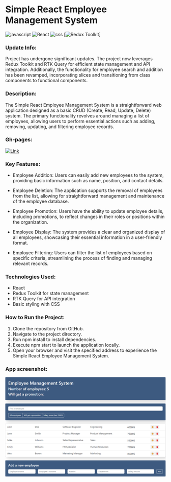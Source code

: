 # Simple React Employee Management System

![javascript](https://img.shields.io/badge/JavaScript-F7DF1E.svg?style=flat&logo=javascript&logoColor=black)
![React](https://img.shields.io/badge/React-61DAFB.svg?style=flat&logo=react&logoColor=white)
![css](https://img.shields.io/badge/CSS3-1572B6.svg?style=flat&logo=css3&logoColor=white)
[![Redux Toolkit](https://img.shields.io/badge/Redux_Toolkit-764ABC.svg?style=flat&logo=redux&logoColor=white)]

### Update Info:

Project has undergone significant updates. The project now leverages Redux Toolkit and RTK Query for efficient state management and API integration. Additionally, the functionality for employee search and addition has been revamped, incorporating slices and transitioning from class components to functional components.

### Description:

The Simple React Employee Management System is a straightforward web application designed as a basic CRUD (Create, Read, Update, Delete) system. The primary functionality revolves around managing a list of employees, allowing users to perform essential actions such as adding, removing, updating, and filtering employee records.

### Gh-pages:

[![Link](https://img.shields.io/badge/Link-%20Employee_app-blue?style=flat&logo=link&logoColor=white)](https://atorami.github.io/employee_app/)

### Key Features:

- Employee Addition: Users can easily add new employees to the system, providing basic information such as name, position, and contact details.

- Employee Deletion: The application supports the removal of employees from the list, allowing for straightforward management and maintenance of the employee database.

- Employee Promotion: Users have the ability to update employee details, including promotions, to reflect changes in their roles or positions within the organization.

- Employee Display: The system provides a clear and organized display of all employees, showcasing their essential information in a user-friendly format.

- Employee Filtering: Users can filter the list of employees based on specific criteria, streamlining the process of finding and managing relevant records.

### Technologies Used:

- React
- Redux Toolkit for state management
- RTK Query for API integration
- Basic styling with CSS

### How to Run the Project:

1. Clone the repository from GitHub.
1. Navigate to the project directory.
1. Run npm install to install dependencies.
1. Execute npm start to launch the application locally.
1. Open your browser and visit the specified address to experience the Simple React Employee Management System.

### App screenshot:

![App Screenshot](employee-app.png)
